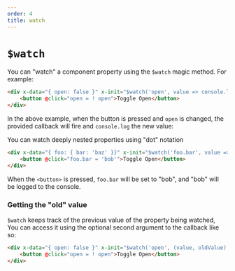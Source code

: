 ```yaml
---
order: 4
title: watch
---
```


# `$watch`

You can "watch" a component property using the `$watch` magic method. For example:

```html
<div x-data="{ open: false }" x-init="$watch('open', value => console.log(value))">
    <button @click="open = ! open">Toggle Open</button>
</div>
```

In the above example, when the button is pressed and `open` is changed, the provided callback will fire and `console.log` the new value:

You can watch deeply nested properties using "dot" notation

```html
<div x-data="{ foo: { bar: 'baz' }}" x-init="$watch('foo.bar', value => console.log(value))">
    <button @click="foo.bar = 'bob'">Toggle Open</button>
</div>
```

When the `<button>` is pressed, `foo.bar` will be set to "bob", and "bob" will be logged to the console.

<a name="getting-the-old-value"></a>
### Getting the "old" value

`$watch` keeps track of the previous value of the property being watched, You can access it using the optional second argument to the callback like so:

```html
<div x-data="{ open: false }" x-init="$watch('open', (value, oldValue) => console.log(value, oldValue))">
    <button @click="open = ! open">Toggle Open</button>
</div>
```
